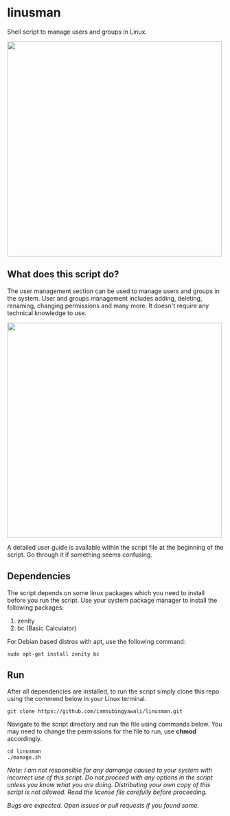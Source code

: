 # linusman
Shell script to manage users and groups in Linux. 

<img src="https://user-images.githubusercontent.com/45819206/121498870-909bc000-c9fc-11eb-8719-8e0156a4c882.png" width=500>

## What does this script do?

The user management section can be used to manage users and groups in the system. User and groups management includes adding, deleting, renaming, changing permissions and many more. It doesn't require any technical knowledge to use.

<img src="https://user-images.githubusercontent.com/45819206/121499211-e40e0e00-c9fc-11eb-9fd7-43b4a25293dd.png" width=500>

A detailed user guide is available within the script file at the beginning of the script. Go through it if something seems confusing.

## Dependencies

The script depends on some linux packages which you need to install before you run the script. Use your system package manager to install the following packages:

1. zenity
2. bc (Basic Calculator)

For Debian based distros with apt, use the following command:

```
sudo apt-get install zenity bc
```

## Run

After all dependencies are installed, to run the script simply clone this repo using the commend below in your Linux terminal.

```
git clone https://github.com/iamsubingyawali/linusman.git
```

Navigate to the script directory and run the file using commands below. You may need to change the permissions for the file to run, use **chmod** accordingly.

```
cd linusman
./manage.sh
```

_Note: I am not responsible for any damange caused to your system with incorrect use of this script. Do not proceed with any options in the script unless you know what you are doing. Distributing your own copy of this script is not allowed. Read the license file carefully before proceeding._

_Bugs are expected. Open issues or pull requests if you found some._
